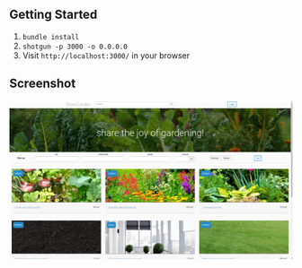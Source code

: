 ## Getting Started

1. `bundle install`
2. `shotgun -p 3000 -o 0.0.0.0`
3. Visit `http://localhost:3000/` in your browser

## Screenshot
!["Screenshot of ShareGarden"](https://github.com/LenoxJung/ShareGarden/blob/master/Screenshot.png)

